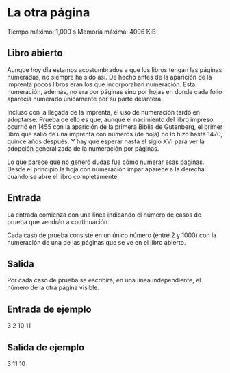﻿# La otra página
Tiempo máximo: 1,000 s 
Memoria máxima: 4096 KiB

## Libro abierto

Aunque hoy día estamos acostumbrados a que los libros tengan las páginas numeradas, no siempre ha sido así. De hecho antes de la aparición de la imprenta pocos libros eran los que incorporaban numeración. Esta numeración, además, no era por páginas sino por hojas en donde cada folio aparecía numerado únicamente por su parte delantera.

Incluso con la llegada de la imprenta, el uso de numeración tardó en adoptarse. Prueba de ello es que, aunque el nacimiento del libro impreso ocurrió en 1455 con la aparición de la primera Biblia de Gutenberg, el primer libro que salió de una imprenta con números (de hoja) no lo hizo hasta 1470, quince años después. Y hay que esperar hasta el siglo XVI para ver la adopción generalizada de la numeración por páginas.

Lo que parece que no generó dudas fue cómo numerar esas páginas. Desde el principio la hoja con numeración impar aparece a la derecha cuando se abre el libro completamente.

## Entrada

La entrada comienza con una línea indicando el número de casos de prueba que vendrán a continuación.

Cada caso de prueba consiste en un único número (entre 2 y 1000) con la numeración de una de las páginas que se ve en el libro abierto.

## Salida

Por cada caso de prueba se escribirá, en una línea independiente, el número de la otra página visible.

## Entrada de ejemplo
3
2
10
11

## Salida de ejemplo
3
11
10

